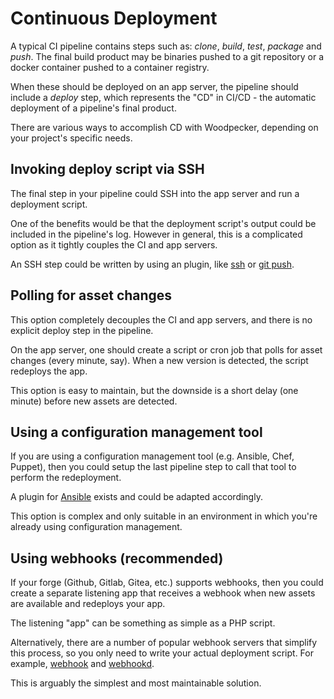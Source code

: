 # Continuous Deployment

A typical CI pipeline contains steps such as: _clone_, _build_, _test_, _package_ and _push_. The final build product may be binaries pushed to a git repository or a docker container pushed to a container registry.

When these should be deployed on an app server, the pipeline should include a _deploy_ step, which represents the "CD" in CI/CD - the automatic deployment of a pipeline's final product.

There are various ways to accomplish CD with Woodpecker, depending on your project's specific needs.

## Invoking deploy script via SSH

The final step in your pipeline could SSH into the app server and run a deployment script.

One of the benefits would be that the deployment script's output could be included in the pipeline's log. However in general, this is a complicated option as it tightly couples the CI and app servers.

An SSH step could be written by using an plugin, like [ssh](https://plugins.drone.io/plugins/ssh) or [git push](https://woodpecker-ci.org/plugins/Git%20Push).

## Polling for asset changes

This option completely decouples the CI and app servers, and there is no explicit deploy step in the pipeline.

On the app server, one should create a script or cron job that polls for asset changes (every minute, say). When a new version is detected, the script redeploys the app.

This option is easy to maintain, but the downside is a short delay (one minute) before new assets are detected.

## Using a configuration management tool

If you are using a configuration management tool (e.g. Ansible, Chef, Puppet), then you could setup the last pipeline step to call that tool to perform the redeployment.

A plugin for [Ansible](https://plugins.drone.io/plugins/ansible) exists and could be adapted accordingly.

This option is complex and only suitable in an environment in which you're already using configuration management.

## Using webhooks (recommended)

If your forge (Github, Gitlab, Gitea, etc.) supports webhooks, then you could create a separate listening app that receives a webhook when new assets are available and redeploys your app.

The listening "app" can be something as simple as a PHP script.

Alternatively, there are a number of popular webhook servers that simplify this process, so you only need to write your actual deployment script. For example, [webhook](https://github.com/adnanh/webhook) and [webhookd](https://github.com/ncarlier/webhookd).

This is arguably the simplest and most maintainable solution.
